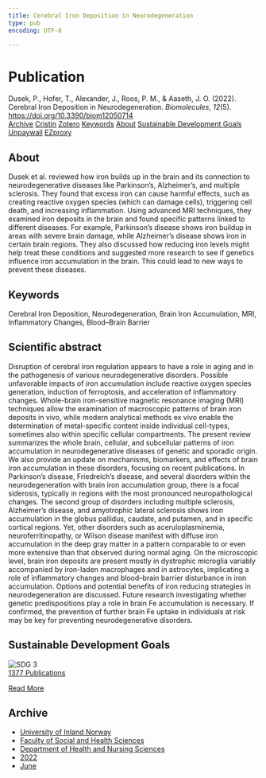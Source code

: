 ```yaml
---
title: Cerebral Iron Deposition in Neurodegeneration
type: pub
encoding: UTF-8

---
```

<h1>Publication</h1>
<article id="csl-bib-container-V6GA6CL6" class="csl-bib-container">
  <div class="csl-bib-body"> <div class="csl-entry">Dusek, P., Hofer, T., Alexander, J., Roos, P. M., &#38; Aaseth, J. O. (2022). Cerebral Iron Deposition in Neurodegeneration. <i>Biomolecules</i>, <i>12</i>(5). <a href="https://doi.org/10.3390/biom12050714">https://doi.org/10.3390/biom12050714</a></div> </div>
  <div class="csl-bib-buttons">
    <a href="#taxonomy-article-V6GA6CL6" alt="archive" class="csl-bib-button">Archive</a>
    <a href="https://app.cristin.no/results/show.jsf?id=2028777" alt="Cristin" class="csl-bib-button">Cristin</a>
    <a href="http://zotero.org/groups/5881554/items/V6GA6CL6" alt="Zotero" class="csl-bib-button">Zotero</a>
    <a href="#keywords-article-V6GA6CL6" alt="keywords" class="csl-bib-button">Keywords</a>
    <a href="#about-article-V6GA6CL6" alt="about_pub" class="csl-bib-button">About</a>
    <a href="#sdg-article-V6GA6CL6" alt="sdg" class="csl-bib-button">Sustainable Development Goals</a>
    <a href="https://www.mdpi.com/2218-273X/12/5/714/pdf?version=1652785930" alt="Unpaywall" class="csl-bib-button">Unpaywall</a>
    <a href="https://www.mdpi.com/2218-273X/12/5/714/pdf?version=1652785930" alt="EZproxy" class="csl-bib-button">EZproxy</a>
  </div>
  <div id="csl-bib-meta-container-V6GA6CL6"></div>
</article>
<div id="csl-bib-meta-V6GA6CL6" class="csl-bib-meta">
  <article id="about-article-V6GA6CL6" class="about_pub-article">
    <h1>About</h1>
    Dusek et al. reviewed how iron builds up in the brain and its connection to neurodegenerative diseases like Parkinson’s, Alzheimer’s, and multiple sclerosis. They found that excess iron can cause harmful effects, such as creating reactive oxygen species (which can damage cells), triggering cell death, and increasing inflammation. Using advanced MRI techniques, they examined iron deposits in the brain and found specific patterns linked to different diseases. For example, Parkinson’s disease shows iron buildup in areas with severe brain damage, while Alzheimer’s disease shows iron in certain brain regions. They also discussed how reducing iron levels might help treat these conditions and suggested more research to see if genetics influence iron accumulation in the brain. This could lead to new ways to prevent these diseases.
  </article>
  <article id="keywords-article-V6GA6CL6" class="keywords-article">
    <h1>Keywords</h1>
    Cerebral Iron Deposition, Neurodegeneration, Brain Iron Accumulation, MRI, Inflammatory Changes, Blood–Brain Barrier
  </article>
  <article id="abstract-article-V6GA6CL6" class="abstract-article">
    <h1>Scientific abstract</h1>
    Disruption of cerebral iron regulation appears to have a role in aging and in the pathogenesis of various neurodegenerative disorders. Possible unfavorable impacts of iron accumulation include reactive oxygen species generation, induction of ferroptosis, and acceleration of inflammatory changes. Whole-brain iron-sensitive magnetic resonance imaging (MRI) techniques allow the examination of macroscopic patterns of brain iron deposits in vivo, while modern analytical methods ex vivo enable the determination of metal-specific content inside individual cell-types, sometimes also within specific cellular compartments. The present review summarizes the whole brain, cellular, and subcellular patterns of iron accumulation in neurodegenerative diseases of genetic and sporadic origin. We also provide an update on mechanisms, biomarkers, and effects of brain iron accumulation in these disorders, focusing on recent publications. In Parkinson’s disease, Friedreich’s disease, and several disorders within the neurodegeneration with brain iron accumulation group, there is a focal siderosis, typically in regions with the most pronounced neuropathological changes. The second group of disorders including multiple sclerosis, Alzheimer’s disease, and amyotrophic lateral sclerosis shows iron accumulation in the globus pallidus, caudate, and putamen, and in specific cortical regions. Yet, other disorders such as aceruloplasminemia, neuroferritinopathy, or Wilson disease manifest with diffuse iron accumulation in the deep gray matter in a pattern comparable to or even more extensive than that observed during normal aging. On the microscopic level, brain iron deposits are present mostly in dystrophic microglia variably accompanied by iron-laden macrophages and in astrocytes, implicating a role of inflammatory changes and blood–brain barrier disturbance in iron accumulation. Options and potential benefits of iron reducing strategies in neurodegeneration are discussed. Future research investigating whether genetic predispositions play a role in brain Fe accumulation is necessary. If confirmed, the prevention of further brain Fe uptake in individuals at risk may be key for preventing neurodegenerative disorders.
  </article>
  <article id="sdg-article-V6GA6CL6" class="sdg-article">
    <h1>Sustainable Development Goals</h1>
    <div class="sdg-container"><div id="sdg3" class="sdg">
        <img src="{{< params subfolder >}}images/sdg/sdg03_en.png" class="image" alt="SDG 3">
        <div class="sdg-overlay">
          <a href="{{< params subfolder >}}en/archive/?sdg=3#archive" class="sdg-publication-count"><span>1377</span> Publications</a>
          <p><a href="https://sdgs.un.org/goals/goal3" class="sdg-read-more">Read More</a></p>
        </div>
      </div></div>
  </article>
  <article id="taxonomy-article-V6GA6CL6" class="taxonomy-article">
    <h1>Archive</h1>
    <ul>
      <li><a href="{{< params subfolder >}}en/archive/?key=3DCRN523">University of Inland Norway</a></li>
      <li><a href="{{< params subfolder >}}en/archive/?key=IDKFS3MX">Faculty of Social and Health Sciences</a></li>
      <li><a href="{{< params subfolder >}}en/archive/?key=GTV4ECMZ">Department of Health and Nursing Sciences</a></li>
      <li><a href="{{< params subfolder >}}en/archive/?key=558P36BB">2022</a></li>
      <li><a href="{{< params subfolder >}}en/archive/?key=X78LKUEA">June</a></li>
    </ul>
  </article>
</div>

